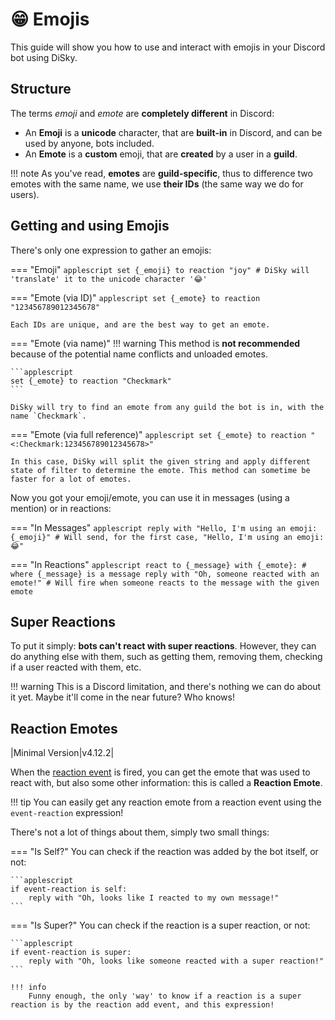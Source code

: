 # 😁 Emojis

This guide will show you how to use and interact with emojis in your Discord bot using DiSky. 

## Structure

The terms *emoji* and *emote* are **completely different** in Discord:

* An **Emoji** is a __unicode__ character, that are **built-in** in Discord, and can be used by anyone, bots included.
* An **Emote** is a __custom__ emoji, that are **created** by a user in a **guild**.

!!! note
    As you've read, **emotes** are **guild-specific**, thus to difference two emotes with the same name, we use **their IDs** (the same way we do for users).

## Getting and using Emojis

There's only one expression to gather an emojis:

=== "Emoji"
    ```applescript
    set {_emoji} to reaction "joy" # DiSky will 'translate' it to the unicode character '😂'
    ```

=== "Emote (via ID)"
    ```applescript
    set {_emote} to reaction "123456789012345678"
    ```

    Each IDs are unique, and are the best way to get an emote.

=== "Emote (via name)"
    !!! warning
        This method is **not recommended** because of the potential name conflicts and unloaded emotes.

    ```applescript
    set {_emote} to reaction "Checkmark"
    ```

    DiSky will try to find an emote from any guild the bot is in, with the name `Checkmark`.

=== "Emote (via full reference)"
    ```applescript
    set {_emote} to reaction "<:Checkmark:123456789012345678>"
    ```

    In this case, DiSky will split the given string and apply different state of filter to determine the emote. This method can sometime be faster for a lot of emotes.

Now you got your emoji/emote, you can use it in messages (using a mention) or in reactions:

=== "In Messages"
    ```applescript
    reply with "Hello, I'm using an emoji: {_emoji}" # Will send, for the first case, "Hello, I'm using an emoji: 😂"    
    ```

=== "In Reactions"
    ```applescript
    react to {_message} with {_emote}: # where {_message} is a message
        reply with "Oh, someone reacted with an emote!" # Will fire when someone reacts to the message with the given emote    
    ```

## Super Reactions

To put it simply: **bots can't react with super reactions**. However, they can do anything else with them, such as getting them, removing them, checking if a user reacted with them, etc.

!!! warning
    This is a Discord limitation, and there's nothing we can do about it yet. Maybe it'll come in the near future? Who knows!

## Reaction Emotes 

|Minimal Version|v4.12.2|

When the [reaction event](../docs/events.md#on-reaction-add) is fired, you can get the emote that was used to react with, but also some other information: this is called a **Reaction Emote**.

!!! tip
    You can easily get any reaction emote from a reaction event using the `event-reaction` expression!

There's not a lot of things about them, simply two small things:

=== "Is Self?"
    You can check if the reaction was added by the bot itself, or not:

    ```applescript
    if event-reaction is self:
        reply with "Oh, looks like I reacted to my own message!"
    ```

=== "Is Super?"
    You can check if the reaction is a super reaction, or not:

    ```applescript
    if event-reaction is super:
        reply with "Oh, looks like someone reacted with a super reaction!"
    ```

    !!! info
        Funny enough, the only 'way' to know if a reaction is a super reaction is by the reaction add event, and this expression!